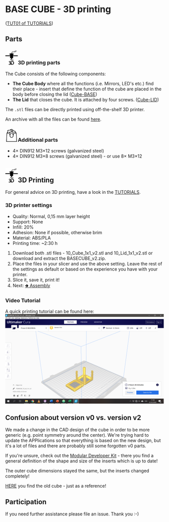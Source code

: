 # BASE CUBE - 3D printing
([TUT01 of TUTORIALS](../../../TUTORIALS))

## Parts

### <img src="./IMAGES/P.png" width=40>3D printing parts
The Cube consists of the following components:

* **The Cube Body** where all the functions (i.e. Mirrors, LED's etc.) find their place - insert that define the function of the cube are placed in the body before closing the lid ([Cube-BASE](10_Cube_1x1_v2.stl))
* **The Lid** that closes the cube. It is attached by four screws.  ([Cube-LID](10_Lid_1x1_v2.stl))

The `.stl` files can be directly printed using off-the-shelf 3D printer.

An archive with all the files can be found [here](BASECUBE_v2.zip).

### <img src="./IMAGES/B.png" width=40>Additional parts
* 4× DIN912 M3×12 screws (galvanized steel)
* 4× DIN912 M3×8 screws (galvanized steel) - or use 8× M3×12

## <img src="./IMAGES/P.png" width=40>3D Printing

For general advice on 3D printing, have a look in the [TUTORIALS](../../../TUTORIALS#3d-printing).

### 3D printer settings

* Quality: Normal, 0,15 mm layer height
* Support: None
* Infill: 20%
* Adhesion: None if possible, otherwise brim
* Material: ABS/PLA
* Printing time: ~2:30 h

1. Download both .stl files - 10_Cube_1x1_v2.stl and 10_Lid_1x1_v2.stl or download and extract the BASECUBE_v2.zip.
1. Place the files in your slicer and use the above setting. Leave the rest of the settings as default or based on the experience you have with your printer.
1. Slice it, save it, print it!
1. Next: [🢂 Assembly](../#assembly-video-tutorial)

### Video Tutorial
A quick printing tutorial can be found here:
[![UC2 YouSeeToo - How to print the base-cube?](./IMAGES/CURA_1.png)](https://www.youtube.com/watch?v=JswW8BexnC4&feature=youtu.be)

## Confusion about version v0 vs. version v2

We made a change in the CAD design of the cube in order to be more generic (e.g. point symmetry around the center). We're trying hard to update the APPlications so that everything is based on the new design, but it's a lot of files and there are probably still some forgotten v0 parts.

If you're unsure, check out the [Modular Developer Kit](../MDK) - there you find a general definition of the shape and size of the inserts which is up to date!

The outer cube dimensions stayed the same, but the inserts changed completely!

[HERE](./V0) you find the old cube - just as a reference!

## Participation
If you need further assistance please file an issue. Thank you :-)
